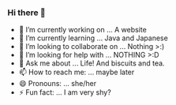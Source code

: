 ### Hi there 👋

- 🔭 I’m currently working on ... A website
- 🌱 I’m currently learning ... Java and Japanese
- 👯 I’m looking to collaborate on ... Nothing >:)
- 🤔 I’m looking for help with ... NOTHING >:D
- 💬 Ask me about ... Life! And biscuits and tea.
- 📫 How to reach me: ... maybe later 
- 😄 Pronouns: ... she/her
- ⚡ Fun fact: ... I am very shy?
